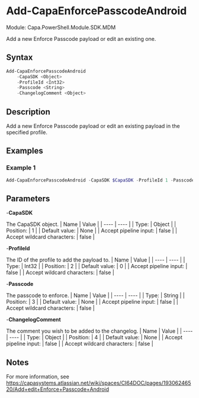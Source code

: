 # Add-CapaEnforcePasscodeAndroid
Module: Capa.PowerShell.Module.SDK.MDM

Add a new Enforce Passcode payload or edit an existing one.

## Syntax

```powershell
Add-CapaEnforcePasscodeAndroid
	-CapaSDK <Object>
	-ProfileId <Int32>
	-Passcode <String>
	-ChangelogComment <Object>
```

## Description

Add a new Enforce Passcode payload or edit an existing payload in the specified profile.

## Examples

### Example 1
```powershell
Add-CapaEnforcePasscodeAndroid -CapaSDK $CapaSDK -ProfileId 1 -Passcode '12345678' -ChangelogComment 'Adding Enforce Passcode payload to profile'
```
    

## Parameters

-**CapaSDK**

The CapaSDK object.
| Name | Value |
| ---- | ---- |
| Type: | Object |
| Position: | 1 | 
| Default value: | None | 
| Accept pipeline input: | false | 
| Accept wildcard characters: | false | 

-**ProfileId**

The ID of the profile to add the payload to.
| Name | Value |
| ---- | ---- |
| Type: | Int32 |
| Position: | 2 | 
| Default value: | 0 | 
| Accept pipeline input: | false | 
| Accept wildcard characters: | false | 

-**Passcode**

The passcode to enforce.
| Name | Value |
| ---- | ---- |
| Type: | String |
| Position: | 3 | 
| Default value: | None | 
| Accept pipeline input: | false | 
| Accept wildcard characters: | false | 

-**ChangelogComment**

The comment you wish to be added to the changelog.
| Name | Value |
| ---- | ---- |
| Type: | Object |
| Position: | 4 | 
| Default value: | None | 
| Accept pipeline input: | false | 
| Accept wildcard characters: | false | 


## Notes

For more information, see https://capasystems.atlassian.net/wiki/spaces/CI64DOC/pages/19306246520/Add+edit+Enforce+Passcode+Android
